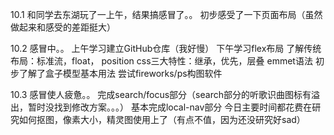 10.1
和同学去东湖玩了一上午，结果搞感冒了。。
初步感受了一下页面布局（虽然做起来和感受的差距挺大）

10.2
感冒中。。
上午学习建立GitHub仓库（我好慢）
下午学习flex布局
了解传统布局：标准流，float， position
css三大特性：继承，优先，层叠
emmet语法
初步了解了盒子模型基本用法
尝试fireworks/ps构图软件

10.3
感冒使人疲惫。。
完成search/focus部分（search部分的听歌识曲图标有溢出，暂时没找到修改方案。。。）
基本完成local-nav部分
今日主要时间都花费在研究如何抠图，像素大小，精灵图使用上了（有点不值，因为还没研究好sad）



